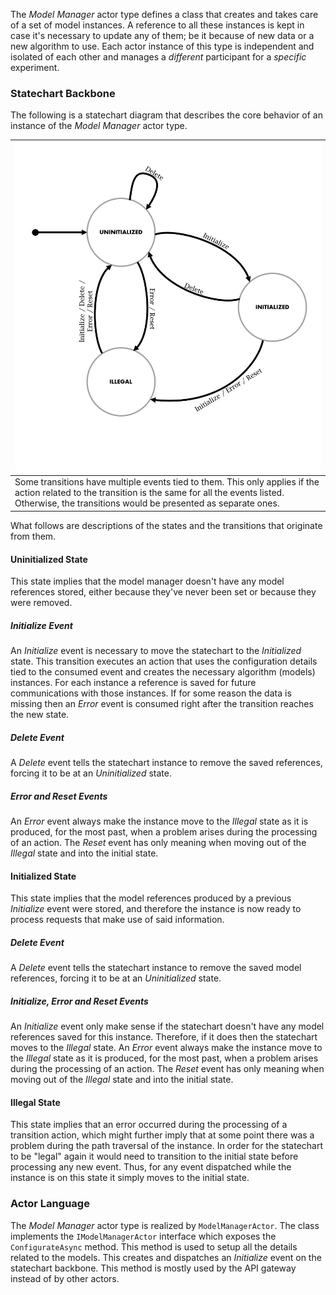 The *Model Manager* actor type defines a class that creates and takes care of a set of model instances. A reference to all these instances is kept in case it's necessary to update any of them; be it because of new data or a new algorithm to use. Each actor instance of this type is independent and isolated of each other and manages a *different* participant for a *specific* experiment.

### Statechart Backbone
The following is a statechart diagram that describes the core behavior of an instance of the *Model Manager* actor type.

| ![Model Manager Actor Statechart](images/ModelManagerActorStatechart.png) |
| --- |
| Some transitions have multiple events tied to them. This only applies if the action related to the transition is the same for all the events listed. Otherwise, the transitions would be presented as separate ones. |

What follows are descriptions of the states and the transitions that originate from them.

#### Uninitialized State
This state implies that the model manager doesn't have any model references stored, either because they've never been set or because they were removed.

##### Initialize Event
An *Initialize* event is necessary to move the statechart to the *Initialized* state. This transition executes an action that uses the configuration details tied to the consumed event and creates the necessary algorithm (models) instances. For each instance a reference is saved for future communications with those instances. If for some reason the data is missing then an *Error* event is consumed right after the transition reaches the new state.

##### Delete Event
A *Delete* event tells the statechart instance to remove the saved references, forcing it to be at an *Uninitialized* state.

##### Error and Reset Events
An *Error* event always make the instance move to the *Illegal* state as it is produced, for the most past, when a problem arises during the processing of an action. The *Reset* event has only meaning when moving out of the *Illegal* state and into the initial state.

#### Initialized State
This state implies that the model references produced by a previous *Initialize* event were stored, and therefore the instance is now ready to process requests that make use of said information.

##### Delete Event
A *Delete* event tells the statechart instance to remove the saved model references, forcing it to be at an *Uninitialized* state.

##### Initialize, Error and Reset Events
An *Initialize* event only make sense if the statechart doesn't have any model references saved for this instance. Therefore, if it does then the statechart moves to the *Illegal* state. An *Error* event always make the instance move to the *Illegal* state as it is produced, for the most past, when a problem arises during the processing of an action. The *Reset* event has only meaning when moving out of the *Illegal* state and into the initial state.

#### Illegal State
This state implies that an error occurred during the processing of a transition action, which might further imply that at some point there was a problem during the path traversal of the instance. In order for the statechart to be "legal" again it would need to transition to the initial state before processing any new event. Thus, for any event dispatched while the instance is on this state it simply moves to the initial state.

### Actor Language
The *Model Manager* actor type is realized by `ModelManagerActor`. The class implements the `IModelManagerActor` interface which exposes the `ConfigurateAsync` method. This method is used to setup all the details related to the models. This creates and dispatches an *Initialize* event on the statechart backbone. This method is mostly used by the API gateway instead of by other actors.
